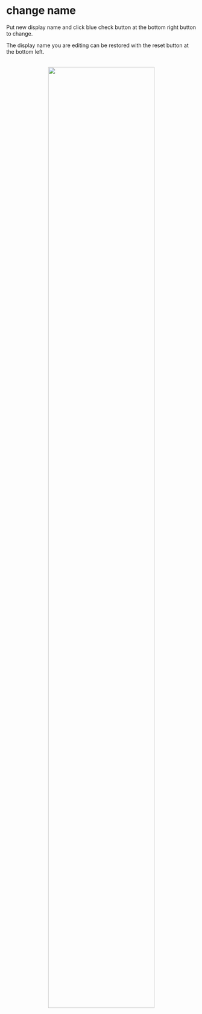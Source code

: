 # change name
<style>
.img-wrapper {
text-align: center;
margin: 32px;
filter: drop-shadow (10px 10px 5px silver);
}
</style>

Put new display name and click blue check button at the bottom right button to change.
<!--新しい表示名を入力し、右下の青いチェックボタンをクリックして変更します。-->

The display name you are editing can be restored with the reset button at the bottom left.
<!--編集中の表示名は左下のリセットボタンで元に戻すことができます-->

<div class="img-wrapper">
	<img src="/docs/pics/ss.2020-11-04 19.14.41.png" width="80%">  
</div>